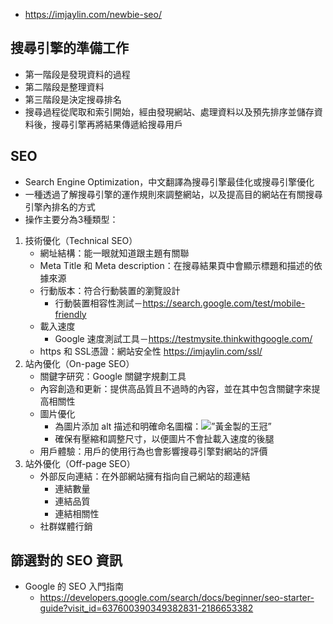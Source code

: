 * https://imjaylin.com/newbie-seo/
## 搜尋引擎的準備工作
* 第一階段是發現資料的過程
* 第二階段是整理資料
* 第三階段是決定搜尋排名
* 搜尋過程從爬取和索引開始，經由發現網站、處理資料以及預先排序並儲存資料後，搜尋引擎再將結果傳遞給搜尋用戶
## SEO
* Search Engine Optimization，中文翻譯為搜尋引擎最佳化或搜尋引擎優化
* 一種透過了解搜尋引擎的運作規則來調整網站，以及提高目的網站在有關搜尋引擎內排名的方式
* 操作主要分為3種類型：
1. 技術優化（Technical SEO）
   * 網址結構：能一眼就知道跟主題有關聯
   * Meta Title 和 Meta description：在搜尋結果頁中會顯示標題和描述的依據來源
   * 行動版本：符合行動裝置的瀏覽設計
     * 行動裝置相容性測試－https://search.google.com/test/mobile-friendly
   * 載入速度
     * Google 速度測試工具－https://testmysite.thinkwithgoogle.com/
   * https 和 SSL憑證：網站安全性 https://imjaylin.com/ssl/
2. 站內優化（On-page SEO）
   * 關鍵字研究：Google 關鍵字規劃工具
   * 內容創造和更新：提供高品質且不過時的內容，並在其中包含關鍵字來提高相關性
   * 圖片優化
     * 為圖片添加 alt 描述和明確命名圖檔：<img src=”王冠圖片.jpg” alt=”黃金製的王冠”>
     * 確保有壓縮和調整尺寸，以便圖片不會扯載入速度的後腿
   * 用戶體驗：用戶的使用行為也會影響搜尋引擎對網站的評價
3. 站外優化（Off-page SEO）
   * 外部反向連結：在外部網站擁有指向自己網站的超連結
     * 連結數量
     * 連結品質
     * 連結相關性
   * 社群媒體行銷
## 篩選對的 SEO 資訊
* Google 的 SEO 入門指南
  * https://developers.google.com/search/docs/beginner/seo-starter-guide?visit_id=637600390349382831-2186653382
